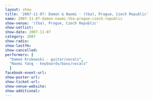 ```yaml
---
layout: show
title: '2007-11-07: Damon & Naomi - (tba), Prague, Czech Republic'
name: 2007-11-07-damon-naomi-tba-prague-czech-republic
show-venue: '(tba), Prague, Czech Republic'
show-setlist: 
show-date: 2007-11-07
category: 2007
show-radio: 
show-lastfm: 
show-cancelled: 
performers: [
  "Damon Krukowski - guitar/vocals",
  "Naomi Yang - keyboards/bass/vocals"
  ]
facebook-event-url: 
show-poster-url: 
show-ticket-url: 
show-venue-website: 
show-additional: 
---
```


